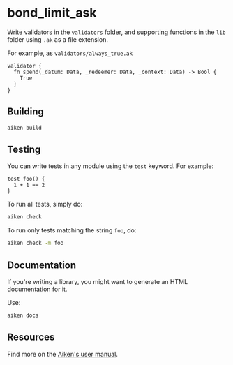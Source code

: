 # bond_limit_ask

Write validators in the `validators` folder, and supporting functions in the `lib` folder using `.ak` as a file extension.

For example, as `validators/always_true.ak`

```gleam
validator {
  fn spend(_datum: Data, _redeemer: Data, _context: Data) -> Bool {
    True
  }
}
```

## Building

```sh
aiken build
```

## Testing

You can write tests in any module using the `test` keyword. For example:

```gleam
test foo() {
  1 + 1 == 2
}
```

To run all tests, simply do:

```sh
aiken check
```

To run only tests matching the string `foo`, do:

```sh
aiken check -m foo
```

## Documentation

If you're writing a library, you might want to generate an HTML documentation for it.

Use:

```sh
aiken docs
```

## Resources

Find more on the [Aiken's user manual](https://aiken-lang.org).
